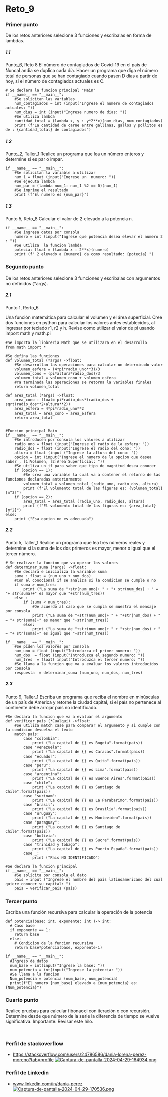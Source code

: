 # Reto_9
### Primer punto
De los retos anteriores selecione 3 funciones y escribalas en forma de lambdas.
##### 1.1
Punto_6, Reto 8
El número de contagiados de Covid-19 en el país de NuncaLandia se duplica cada día. Hacer un programa que diga el número total de personas que se han contagiado cuando pasen D días a partir de hoy, si el número de contagiados actuales es C.
```
# Se declara la funcion principal "Main"
if __name__ == "__main__":
    #Se solicitan las variables
    num_contagiados = int (input("Ingrese el numero de contagiados actuales: "))
    num_dias = int (input("Ingrese numero de dias: "))
    #Se utiliza lambda 
    cantidad_total = (lambda x, y : y*2**x)(num_dias, num_contagiados)
    print (f"La cantidad de carne entre gallinas, gallos y pollitos es de : {cantidad_total} de contagiados")
```
##### 1.2
Punto_2, Taller_1 
Realice un programa que lea un número enteros y determine si es par o impar.
```
if __name__ == "__main__":
    #Se solicitan la variable a utilizar
    num_1 = float (input("Ingrese un  numero: "))
    #Se ejecuta lambda
    num_par = (lambda num_1: num_1 %2 == 0)(num_1)
    #Se imprime el resultado
    print (f"El numero es {num_par}")
```
##### 1.3
Punto 5, Reto_8
Calcular el valor de 2 elevado a la potencia n.
```
if __name__ == "__main__":
    #Se ingresa datos por consola
    numero = int (input("Ingrese que potencia desea elevar el numero 2 : "))
    #Se utiliza  la funcion lambda
    potecia: float = (lambda x : 2**x)(numero)
    print (f" 2 elevado a {numero} da como resultado: {potecia} ")
```

### Segundo punto
De los retos anteriores selecione 3 funciones y escribalas con argumentos no definidos (*args).

##### 2.1
Punto 1, Rerto_6

Una función matemática para calcular el volumen y el área superficial.
Cree dos funciones en python para calcular los valores antes establecidos, al ingresar por teclado r1, r2 y h.
Revise como utilizar el valor de pi usando import math y math.pi
```
#Se importa la liobreria Math que se utilizara en el desarrollo
from math import *

#Se defina las funciones 
def volumen_total (*args) ->float:
    #Se desarrollan las operaciones para calcular un determinado valor
    volumen_esfera = (4*pi*radio_uno**3)/3
    volumen_cono = (pi*altura*radio_dos)/3
    volumen_total = volumen_cono + volumen_esfera
    #Ya terminada las operaciones se retorna la variables finales 
    return volumen_total

def area_total (*args) ->float:
    area_cono : float= pi*radio_dos*(radio_dos + sqrt(radio_dos**2+altura**2))
    area_esfera = 4*pi*radio_uno**2
    area_total = area_cono + area_esfera
    return area_total


#Funcion principal Main
if __name__ == "__main__":
    #Se introducen por consola los valores a utilizar
    radio_uno = float (input("Ingrese el radio de la esfera: "))
    radio_dos = float (input("Ingrese el radio del cono: "))
    altura = float (input ("Ingrese la altura del cono: "))
    opcion = int (input("Ingrese el numero de la opcion que desea saber , [1]Volumen, [2]Area Superficial: "))
    #Se utiliza un if para saber que tipo de magnitud desea conocer
    if (opcion == 1):
        #Se crea una variable la cual va a contener el retorno de las funciones declaradas anteriormente
        volumen_total = volumen_total (radio_uno, radio_dos, altura)
        print (f"El volumento total de las figuras es: {volumen_total} [m^3]")
    if (opcion == 2):
        area_total = area_total (radio_uno, radio_dos, altura)
        print (f"El volumento total de las figuras es: {area_total} [m^2]")
else: 
    print ("Esa opcion no es adecuada")
```
##### 2.2
Punto 5, Taller_1
Realice un programa que lea tres números reales y determine si la suma de los dos primeros es mayor, menor o igual que el tercer número.
```
# Se realizar la funcion que va operar los valores
def determinar_suma (*args) ->float:
    #Se declara e inicializa la variable suma
    suma : float = (num_uno + num_dos)
    #Con el conocional if se analiza si la condicion se cumple o no 
    if suma > num_tres:
        print ("La suma de "+str(num_uno)+ " + "+ str(num_dos) + " = "+ str(suma)+" es mayor que "+str(num_tres))
    else :
        if (suma < num_tres):
            #De acuerdo al caso que se cumpla se muestra el mensaje por consola
            print ("La suma de "+str(num_uno)+ " + "+str(num_dos) + " = "+ str(suma)+" es menor que "+str(num_tres))
        else:
            print ("La suma de "+str(num_uno)+ " + "+str(num_dos) + " = "+ str(suma)+" es igual que "+str(num_tres))

if __name__ == "__main__":
    #Se piden los valores por consola
    num_uno = float (input("Introduzca el primer numero: "))
    num_dos  = float (input("Introduzca el segundo numero: "))
    num_tres  = float( input("Introduzca el tercer numero: "))
    #Se llama a la funcion que va a evaluar los valores introducidos por consola
    respuesta  = determinar_suma (num_uno, num_dos, num_tres)
```
##### 2.3
Punto 9, Taller_1
Escriba un programa que reciba el nombre en minúsculas de un país de America y retorne la ciudad capital, si el país no pertenece al continente debe arrojar país no identificado.
```
#Se declara la funcion que va a evaluar el argumento
def verificar_pais (*Cualqui) ->float:
    #Se utiliza match case para comparar el argumento y si cumple con la condicion devuelva el texto
    match pais:
        case "colombia":
            print ("La capital de {} es Bogota".format(pais))
        case "venezuela":
            print ("La capital de {} es Caracas".format(pais))
        case "ecuador":
            print ("La capital de {} es Quito".format(pais))
        case "peru":
            print ("La capital de {} es Lima".format(pais))
        case "argentina":
            print ("La capital de {} es Buenos Aires".format(pais))
        case "chile":
            print ("La capital de {} es Santiago de Chile".format(pais))
        case "surinam":
            print ("La capital de {} es La Parabarimo".format(pais))
        case "brasil":
            print ("La capital de {} es Brasilia".format(pais))
        case "uruguay":
            print ("La capital de {} es Montevideo".format(pais))
        case "paraguay":
            print ("La capital de {} es Santiago de Chile".format(pais))
        case "bolivia":
            print ("La capital de {} es Sucre".format(pais))
        case "trinidad y tobago":
            print ("La capital de {} es Puerto España".format(pais))
        case _:
            print ("Pais NO IDENTIFICADO")

#Se declara la funcion principal
if __name__ == "__main__":
    #Se solicita por consola el dato
    pais = input ("Ingrese el nombre del país latinoamericano del cual quiere conocer su capital: ")
    pais = verificar_pais (pais)

```

### Tercer punto
Escriba una función recursiva para calcular la operación de la potencia

```
def potencia(base: int, exponente: int )-> int:
  # Caso base 
  if exponente == 1: 
    return base
  else:
    # Condicion de la funcion recursiva
    return base*potencia(base, exponente-1)

if __name__ == "__main__":
  #Ingreso de datos
  num_base = int(input("Ingrese la base: "))
  num_potencia = int(input("Ingrese la potencia: "))
  #Se llama a la funcion
  Num_potencia = potencia (num_base, num_potencia)
  print(f"El numero {num_base} elevado a {num_potencia} es: {Num_potencia}")

```
### Cuarto punto
Realice pruebas para calcular fibonacci con iteración o con recursión. Determine desde que número de la serie la diferencia de tiempo se vuelve significativa. Importante: Revisar este hilo.
```
  
```
### Perfil de  stackoverflow
- https://stackoverflow.com/users/24786586/dania-lorena-perez-moreno?tab=profile
[![Captura-de-pantalla-2024-04-29-164934.png](https://i.postimg.cc/0NRJbHmf/Captura-de-pantalla-2024-04-29-164934.png)](https://postimg.cc/PCyq7ySp)
### Perfil de Linkedin
- www.linkedin.com/in/dania-perez
[![Captura-de-pantalla-2024-04-29-170536.png](https://i.postimg.cc/GhtDNDdk/Captura-de-pantalla-2024-04-29-170536.png)](https://postimg.cc/jLVCnLW5)



